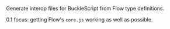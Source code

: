 
Generate interop files for BuckleScript from Flow type definitions.

0.1 focus: getting Flow's `core.js` working as well as possible. 
